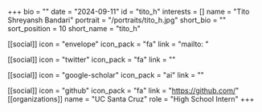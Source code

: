 +++
bio = "" 
date = "2024-09-11" 
id = "tito_h" 
interests = [] 
name = "Tito Shreyansh Bandari" 
portrait = "/portraits/tito_h.jpg" 
short_bio = "" 
sort_position = 10
 short_name = "tito_h" 

[[social]] 
    icon = "envelope" 
    icon_pack = "fa" 
    link = "mailto: "

 [[social]] 
    icon = "twitter" 
    icon_pack = "fa" 
    link = "" 

[[social]] 
    icon = "google-scholar" 
    icon_pack = "ai" 
    link = "" 

[[social]] 
    icon = "github" 
    icon_pack = "fa" 
    link = "https://github.com/" 
[[organizations]] 
     name = "UC Santa Cruz" 
      role = "High School Intern" 
+++